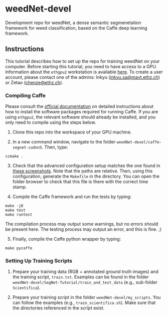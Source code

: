 # weedNet-devel

Development repo for weedNet, a dense semantic segmenetation framework for weed classification, based on the Caffe deep learning framework.

## Instructions

This tutorial describes how to set up the repo for training weedNet on your computer. Before starting this tutorial, you need to have access to a GPU. Information about the `ethgpu2` workstation is available [here](https://docs.google.com/spreadsheets/d/1gZWAGAnPVVMpJuJGFkoGH0O_CZ3D9u0XBBJ4nGEEEs8/edit?ts=5ac35276#gid=0). To create a user account, please contact one of the admins: Inkyu (inkyu.sa@mavt.ethz.ch) or Zetao (chenze@ethz.ch).

### Compiling Caffe

Please consult the [official documentation](http://caffe.berkeleyvision.org/installation.html) on detailed instructions about how to install the software packages required for running Caffe. If you are using `ethgpu2`, the relevant software should already be installed, and you only need to compile using the steps below.

1. Clone this repo into the workspace of your GPU machine.

2. In a new command window, navigate to the folder `weedNet-devel/caffe-segnet-cudnn5`. Then, type:

```
ccmake .
```

3. Check that the advanced configuration setup matches the one found in [these screenshots](https://docs.google.com/document/d/1kk-9-stN8oUGd4jZauGp7Yfj81iwxsJ4Kfxs8zKYq_A/edit). Note that the paths are relative. Then, using this configuration, generate the `Makefile` in the directory. You can open the folder browser to check that this file is there with the correct time stamp.

4. Compile the Caffe framework and run the tests by typing:

```
make -j8
make test
make runtest
```

The compilation process may output some warnings, but no errors should be present here. The testing process may output an error, and this is fine. ;)

5. Finally, compile the Caffe python wrapper by typing:

```
make pycaffe
```

### Setting Up Training Scripts

1. Prepare your training data (RGB + annotated ground truth images) and the training script, `train.txt`. Examples can be found in the folder `weedNet-devel/SegNet-Tutorial/train_and_test_data` (e.g., sub-folder `Scientifica`).

2. Prepare your training script in the folder `weedNet-devel/my_scripts`. You can follow the examples (e.g., `train_scientifica.sh`). Make sure that the directories referenced in the script exist.
